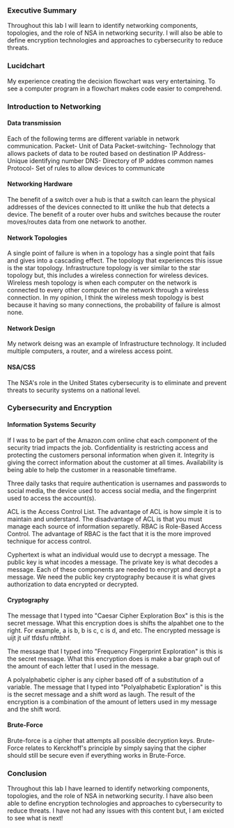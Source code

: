 ### Executive Summary 
Throughout this lab I will learn to identify networking components, topologies, and the role of NSA in networking security. I will also be able to define encryption technologies and approaches to cybersecurity to reduce threats. 

### Lucidchart
My experience creating the decision flowchart was very entertaining. To see a computer program in a flowchart makes code easier to comprehend. 

### Introduction to Networking

#### Data transmission
Each of the following terms are different variable in network communication. 
Packet- Unit of Data
Packet-switching- Technology that allows packets of data to be routed based on destination
IP Address- Unique identifying number
DNS- Directory of IP addres common names
Protocol- Set of rules to allow devices to communicate

#### Networking Hardware
The benefit of a switch over a hub is that a switch can learn the physical  addresses of the devices connected to itt unlike the hub that detects a device. The benefit of a router over hubs and switches because the router moves/routes data from one network to another. 

#### Network Topologies 
A single point of failure is when in a topology has a single point that fails and gives into a cascading effect. The topology that experiences this issue is the star topology. Infrastructure topology is ver similar to the star topology but, this includes a wireless connection for wireless devices. Wireless mesh topology is when each computer on the network is connected to every other computer on the network through a wireless connection. In my opinion, I think the wireless mesh topology is best because it having so many connections, the probability of failure is almost none.  

#### Network Design
My network deisng was an example of Infrastructure technology. It included multiple computers, a router, and a wireless access point. 

#### NSA/CSS
The NSA's role in the United States cybersecurity is to eliminate and prevent threats to security systems on a national level. 

### Cybersecurity and Encryption

#### Information Systems Security
If I was to be part of the Amazon.com online chat each component of the security triad impacts the job. Confidentiality is restricting access and protecting the customers personal information when given it. Integrity is giving the correct information about the customer at all times. Availability is being able to help the customer in a reasonable timeframe. 

Three daily tasks that require authentication is usernames and passwords to social media, the device used to access social media, and the fingerprint used to access the account(s). 

ACL is the Access Control List. The advantage of ACL is how simple it is to maintain and understand. The disadvantage of ACL is that you must manage each source of information separetly. RBAC is Role-Based Access Control. The advantage of RBAC is the fact that it is the more improved technique for access control. 

Cyphertext is what an individual would use to decrypt a message. The public key is what incodes a message. The private key is what decodes a message. Each of these components are needed to encrypt and decrypt a message. We need the public key cryptography because it is what gives authorization to data encrypted or decrypted. 

#### Cryptography
The message that I typed into "Caesar Cipher Exploration Box" is this is the secret message. What this encryption does is shifts the alpahbet one to the right. For example, a is b, b is c, c is d, and etc. The encrypted message is uijt jt uif tfdsfu nfttbhf.

The message that I typed into "Frequency Fingerprint Exploration" is this is the secret message. What this encryption does is make a bar graph out of the amount of each letter that I used in the message. 

A polyalphabetic cipher is any cipher based off of a substitution of a variable. The message that I typed into "Polyalphabetic Exploration" is this is the secret message and a shift word as laugh. The result of the encryption is a combination of the amount of letters used in my message and the shift word. 

#### Brute-Force
Brute-force is a cipher that attempts all possible decryption keys. Brute-Force relates to Kerckhoff's principle by simply saying that the cipher should still be secure even if everything works in Brute-Force. 
### Conclusion
Throughout this lab I have learned to identify networking components, topologies, and the role of NSA in networking security. I have also been able to define encryption technologies and approaches to cybersecurity to reduce threats. I have not had any issues with this content but, I am exicted to see what is next!
